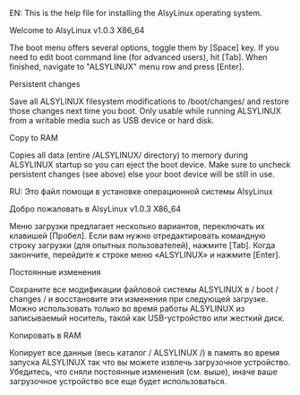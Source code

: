 EN: This is the help file for installing the AlsyLinux operating system.

Welcome to AlsyLinux v1.0.3 X86_64

 The boot menu offers several options, toggle them by [Space] key.
 If you need to edit boot command line (for advanced users), hit [Tab].
 When finished, navigate to "ALSYLINUX" menu row and press [Enter].


 Persistent changes

 Save all ALSYLINUX filesystem modifications to /boot/changes/ and restore
 those changes next time you boot. Only usable while running ALSYLINUX from a
 writable media such as USB device or hard disk.


 Copy to RAM

 Copies all data (entire /ALSYLINUX/ directory) to memory during ALSYLINUX startup
 so you can eject the boot device. Make sure to uncheck persistent changes
 (see above) else your boot device will be still in use.


RU: Это файл помощи в установке операционной системы AlsyLinux

Добро пожаловать в AlsyLinux v1.0.3 X86_64

  Меню загрузки предлагает несколько вариантов, переключать их клавишей [Пробел].
  Если вам нужно отредактировать командную строку загрузки (для опытных пользователей), нажмите [Tab].
  Когда закончите, перейдите к строке меню «ALSYLINUX» и нажмите [Enter].


  Постоянные изменения

  Сохраните все модификации файловой системы ALSYLINUX в / boot / changes / и восстановите
  эти изменения при следующей загрузке. Можно использовать только во время работы ALSYLINUX из
  записываемый носитель, такой как USB-устройство или жесткий диск.

  Копировать в RAM

  Копирует все данные (весь каталог / ALSYLINUX /) в память во время запуска ALSYLINUX
  так что вы можете извлечь загрузочное устройство. Убедитесь, что сняли постоянные изменения
  (см. выше), иначе ваше загрузочное устройство все еще будет использоваться.
